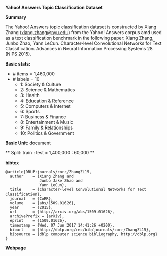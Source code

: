**Yahoo! Answers Topic Classification Dataset**

**Summary**

The Yahoo! Answers topic classification dataset is constructed by Xiang Zhang (xiang.zhang@nyu.edu) from the Yahoo! Answers corpus amd used as a text classification benchmark in the following paper: Xiang Zhang, Junbo Zhao, Yann LeCun. Character-level Convolutional Networks for Text Classification. Advances in Neural Information Processing Systems 28 (NIPS 2015).

**Basic stats:**
+ \# items = 1,460,000
+ \# labels = 10
    - 1: Society & Culture
    - 2: Science & Mathematics
    - 3: Health
    - 4: Education & Reference
    - 5: Computers & Internet
    - 6: Sports
    - 7: Business & Finance
    - 8: Entertainment & Music
    - 9: Family & Relationships
    - 10: Politics & Government


**Basic Unit**: document

** Split: train : test = 1,400,000 : 60,000 **

**bibtex**

```
@article{DBLP:journals/corr/ZhangZL15,
  author    = {Xiang Zhang and
               Junbo Jake Zhao and
               Yann LeCun},
  title     = {Character-level Convolutional Networks for Text Classification},
  journal   = {CoRR},
  volume    = {abs/1509.01626},
  year      = {2015},
  url       = {http://arxiv.org/abs/1509.01626},
  archivePrefix = {arXiv},
  eprint    = {1509.01626},
  timestamp = {Wed, 07 Jun 2017 14:41:26 +0200},
  biburl    = {http://dblp.org/rec/bib/journals/corr/ZhangZL15},
  bibsource = {dblp computer science bibliography, http://dblp.org}
}
```

[**Webpage**](https://webscope.sandbox.yahoo.com/catalog.php?datatype=l)

